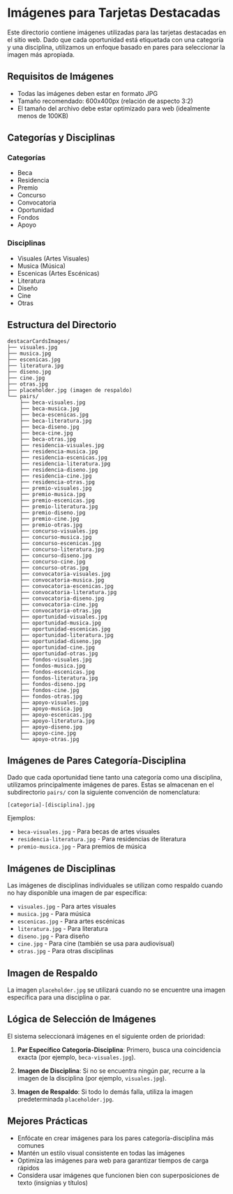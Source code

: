 # Imágenes para Tarjetas Destacadas

Este directorio contiene imágenes utilizadas para las tarjetas destacadas en el sitio web. Dado que cada oportunidad está etiquetada con una categoría y una disciplina, utilizamos un enfoque basado en pares para seleccionar la imagen más apropiada.

## Requisitos de Imágenes

- Todas las imágenes deben estar en formato JPG
- Tamaño recomendado: 600x400px (relación de aspecto 3:2)
- El tamaño del archivo debe estar optimizado para web (idealmente menos de 100KB)

## Categorías y Disciplinas

### Categorías
- Beca
- Residencia
- Premio
- Concurso
- Convocatoria
- Oportunidad
- Fondos
- Apoyo

### Disciplinas
- Visuales (Artes Visuales)
- Musica (Música)
- Escenicas (Artes Escénicas)
- Literatura
- Diseño
- Cine
- Otras

## Estructura del Directorio

```
destacarCardsImages/
├── visuales.jpg
├── musica.jpg
├── escenicas.jpg
├── literatura.jpg
├── diseno.jpg
├── cine.jpg
├── otras.jpg
├── placeholder.jpg (imagen de respaldo)
└── pairs/
    ├── beca-visuales.jpg
    ├── beca-musica.jpg
    ├── beca-escenicas.jpg
    ├── beca-literatura.jpg
    ├── beca-diseno.jpg
    ├── beca-cine.jpg
    ├── beca-otras.jpg
    ├── residencia-visuales.jpg
    ├── residencia-musica.jpg
    ├── residencia-escenicas.jpg
    ├── residencia-literatura.jpg
    ├── residencia-diseno.jpg
    ├── residencia-cine.jpg
    ├── residencia-otras.jpg
    ├── premio-visuales.jpg
    ├── premio-musica.jpg
    ├── premio-escenicas.jpg
    ├── premio-literatura.jpg
    ├── premio-diseno.jpg
    ├── premio-cine.jpg
    ├── premio-otras.jpg
    ├── concurso-visuales.jpg
    ├── concurso-musica.jpg
    ├── concurso-escenicas.jpg
    ├── concurso-literatura.jpg
    ├── concurso-diseno.jpg
    ├── concurso-cine.jpg
    ├── concurso-otras.jpg
    ├── convocatoria-visuales.jpg
    ├── convocatoria-musica.jpg
    ├── convocatoria-escenicas.jpg
    ├── convocatoria-literatura.jpg
    ├── convocatoria-diseno.jpg
    ├── convocatoria-cine.jpg
    ├── convocatoria-otras.jpg
    ├── oportunidad-visuales.jpg
    ├── oportunidad-musica.jpg
    ├── oportunidad-escenicas.jpg
    ├── oportunidad-literatura.jpg
    ├── oportunidad-diseno.jpg
    ├── oportunidad-cine.jpg
    ├── oportunidad-otras.jpg
    ├── fondos-visuales.jpg
    ├── fondos-musica.jpg
    ├── fondos-escenicas.jpg
    ├── fondos-literatura.jpg
    ├── fondos-diseno.jpg
    ├── fondos-cine.jpg
    ├── fondos-otras.jpg
    ├── apoyo-visuales.jpg
    ├── apoyo-musica.jpg
    ├── apoyo-escenicas.jpg
    ├── apoyo-literatura.jpg
    ├── apoyo-diseno.jpg
    ├── apoyo-cine.jpg
    └── apoyo-otras.jpg
```

## Imágenes de Pares Categoría-Disciplina

Dado que cada oportunidad tiene tanto una categoría como una disciplina, utilizamos principalmente imágenes de pares. Estas se almacenan en el subdirectorio `pairs/` con la siguiente convención de nomenclatura:

```
[categoria]-[disciplina].jpg
```

Ejemplos:
- `beca-visuales.jpg` - Para becas de artes visuales
- `residencia-literatura.jpg` - Para residencias de literatura
- `premio-musica.jpg` - Para premios de música

## Imágenes de Disciplinas

Las imágenes de disciplinas individuales se utilizan como respaldo cuando no hay disponible una imagen de par específica:

- `visuales.jpg` - Para artes visuales
- `musica.jpg` - Para música
- `escenicas.jpg` - Para artes escénicas
- `literatura.jpg` - Para literatura
- `diseno.jpg` - Para diseño
- `cine.jpg` - Para cine (también se usa para audiovisual)
- `otras.jpg` - Para otras disciplinas

## Imagen de Respaldo

La imagen `placeholder.jpg` se utilizará cuando no se encuentre una imagen específica para una disciplina o par.

## Lógica de Selección de Imágenes

El sistema seleccionará imágenes en el siguiente orden de prioridad:

1. **Par Específico Categoría-Disciplina**: Primero, busca una coincidencia exacta (por ejemplo, `beca-visuales.jpg`).

2. **Imagen de Disciplina**: Si no se encuentra ningún par, recurre a la imagen de la disciplina (por ejemplo, `visuales.jpg`).

3. **Imagen de Respaldo**: Si todo lo demás falla, utiliza la imagen predeterminada `placeholder.jpg`.

## Mejores Prácticas

- Enfócate en crear imágenes para los pares categoría-disciplina más comunes
- Mantén un estilo visual consistente en todas las imágenes
- Optimiza las imágenes para web para garantizar tiempos de carga rápidos
- Considera usar imágenes que funcionen bien con superposiciones de texto (insignias y títulos) 
